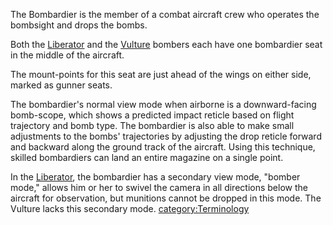 The Bombardier is the member of a combat aircraft crew who operates the
bombsight and drops the bombs.

Both the [Liberator](../vehicles/Liberator.md) and the
[Vulture](../vehicles/Vulture.md) bombers each have one bombardier seat in
the middle of the aircraft.

The mount-points for this seat are just ahead of the wings on either
side, marked as gunner seats.

The bombardier's normal view mode when airborne is a downward-facing
bomb-scope, which shows a predicted impact reticle based on flight
trajectory and bomb type. The bombardier is also able to make small
adjustments to the bombs' trajectories by adjusting the drop reticle
forward and backward along the ground track of the aircraft. Using this
technique, skilled bombardiers can land an entire magazine on a single
point.

In the [Liberator](../vehicles/Liberator.md), the bombardier has a secondary
view mode, "bomber mode," allows him or her to swivel the camera in all
directions below the aircraft for observation, but munitions cannot be
dropped in this mode. The Vulture lacks this secondary mode.
[category:Terminology](category:Terminology.md)
